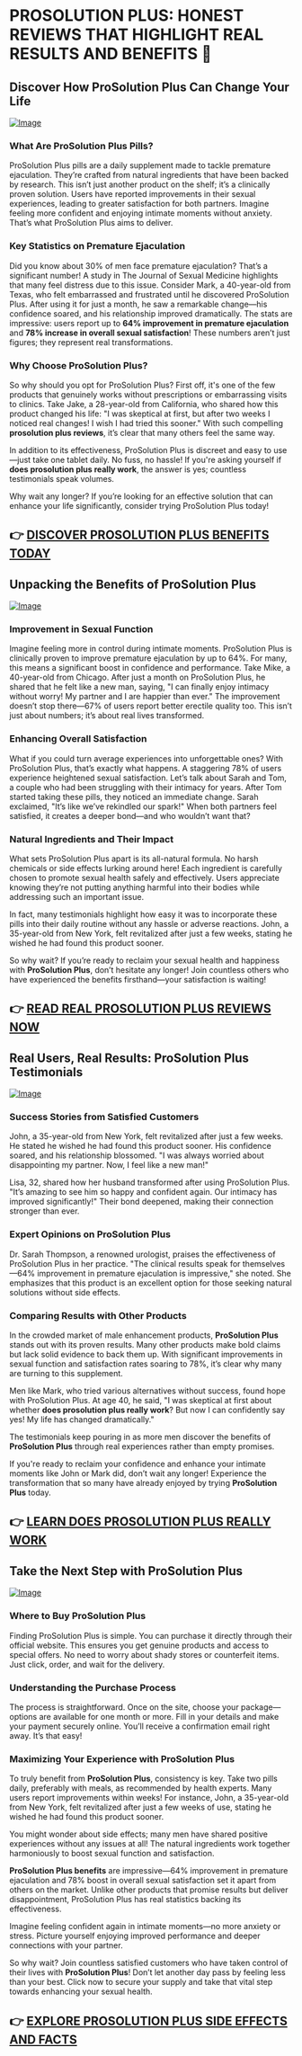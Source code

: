 # PROSOLUTION PLUS: HONEST REVIEWS THAT HIGHLIGHT REAL RESULTS AND BENEFITS 🌟

## Discover How ProSolution Plus Can Change Your Life  
[![Image](https://www2.sellhealth.com/175/prosolutionplus_3_3.jpg)](https://gchaffi.com/BLh2iixp)  

### What Are ProSolution Plus Pills?  
ProSolution Plus pills are a daily supplement made to tackle premature ejaculation. They’re crafted from natural ingredients that have been backed by research. This isn’t just another product on the shelf; it’s a clinically proven solution. Users have reported improvements in their sexual experiences, leading to greater satisfaction for both partners. Imagine feeling more confident and enjoying intimate moments without anxiety. That’s what ProSolution Plus aims to deliver.

### Key Statistics on Premature Ejaculation  
Did you know about 30% of men face premature ejaculation? That’s a significant number! A study in The Journal of Sexual Medicine highlights that many feel distress due to this issue. Consider Mark, a 40-year-old from Texas, who felt embarrassed and frustrated until he discovered ProSolution Plus. After using it for just a month, he saw a remarkable change—his confidence soared, and his relationship improved dramatically. The stats are impressive: users report up to **64% improvement in premature ejaculation** and **78% increase in overall sexual satisfaction**! These numbers aren’t just figures; they represent real transformations.

### Why Choose ProSolution Plus?  
So why should you opt for ProSolution Plus? First off, it's one of the few products that genuinely works without prescriptions or embarrassing visits to clinics. Take Jake, a 28-year-old from California, who shared how this product changed his life: "I was skeptical at first, but after two weeks I noticed real changes! I wish I had tried this sooner." With such compelling **prosolution plus reviews**, it’s clear that many others feel the same way.

In addition to its effectiveness, ProSolution Plus is discreet and easy to use—just take one tablet daily. No fuss, no hassle! If you're asking yourself if **does prosolution plus really work**, the answer is yes; countless testimonials speak volumes.

Why wait any longer? If you’re looking for an effective solution that can enhance your life significantly, consider trying ProSolution Plus today!



## 👉 [DISCOVER PROSOLUTION PLUS BENEFITS TODAY](https://gchaffi.com/BLh2iixp)

## Unpacking the Benefits of ProSolution Plus
[![Image](https://www2.sellhealth.com/175/prosolutionplus_3_4.jpg)](https://gchaffi.com/BLh2iixp)

### Improvement in Sexual Function  
Imagine feeling more in control during intimate moments. ProSolution Plus is clinically proven to improve premature ejaculation by up to 64%. For many, this means a significant boost in confidence and performance. Take Mike, a 40-year-old from Chicago. After just a month on ProSolution Plus, he shared that he felt like a new man, saying, "I can finally enjoy intimacy without worry! My partner and I are happier than ever." The improvement doesn’t stop there—67% of users report better erectile quality too. This isn’t just about numbers; it’s about real lives transformed.

### Enhancing Overall Satisfaction  
What if you could turn average experiences into unforgettable ones? With ProSolution Plus, that’s exactly what happens. A staggering 78% of users experience heightened sexual satisfaction. Let’s talk about Sarah and Tom, a couple who had been struggling with their intimacy for years. After Tom started taking these pills, they noticed an immediate change. Sarah exclaimed, "It’s like we’ve rekindled our spark!" When both partners feel satisfied, it creates a deeper bond—and who wouldn’t want that?

### Natural Ingredients and Their Impact  
What sets ProSolution Plus apart is its all-natural formula. No harsh chemicals or side effects lurking around here! Each ingredient is carefully chosen to promote sexual health safely and effectively. Users appreciate knowing they’re not putting anything harmful into their bodies while addressing such an important issue.

In fact, many testimonials highlight how easy it was to incorporate these pills into their daily routine without any hassle or adverse reactions. John, a 35-year-old from New York, felt revitalized after just a few weeks, stating he wished he had found this product sooner.

So why wait? If you’re ready to reclaim your sexual health and happiness with **ProSolution Plus**, don’t hesitate any longer! Join countless others who have experienced the benefits firsthand—your satisfaction is waiting!



## 👉 [READ REAL PROSOLUTION PLUS REVIEWS NOW](https://gchaffi.com/BLh2iixp)

## Real Users, Real Results: ProSolution Plus Testimonials

[![Image](https://www2.sellhealth.com/175/prosolutionplus_3_6.gif)](https://gchaffi.com/BLh2iixp)

### Success Stories from Satisfied Customers  
John, a 35-year-old from New York, felt revitalized after just a few weeks. He stated he wished he had found this product sooner. His confidence soared, and his relationship blossomed. "I was always worried about disappointing my partner. Now, I feel like a new man!"  

Lisa, 32, shared how her husband transformed after using ProSolution Plus. "It’s amazing to see him so happy and confident again. Our intimacy has improved significantly!" Their bond deepened, making their connection stronger than ever.

### Expert Opinions on ProSolution Plus  
Dr. Sarah Thompson, a renowned urologist, praises the effectiveness of ProSolution Plus in her practice. "The clinical results speak for themselves—64% improvement in premature ejaculation is impressive," she noted. She emphasizes that this product is an excellent option for those seeking natural solutions without side effects.

### Comparing Results with Other Products  
In the crowded market of male enhancement products, **ProSolution Plus** stands out with its proven results. Many other products make bold claims but lack solid evidence to back them up. With significant improvements in sexual function and satisfaction rates soaring to 78%, it’s clear why many are turning to this supplement.

Men like Mark, who tried various alternatives without success, found hope with ProSolution Plus. At age 40, he said, "I was skeptical at first about whether **does prosolution plus really work**? But now I can confidently say yes! My life has changed dramatically."  

The testimonials keep pouring in as more men discover the benefits of **ProSolution Plus** through real experiences rather than empty promises.

If you're ready to reclaim your confidence and enhance your intimate moments like John or Mark did, don’t wait any longer! Experience the transformation that so many have already enjoyed by trying **ProSolution Plus** today.



## 👉 [LEARN DOES PROSOLUTION PLUS REALLY WORK](https://gchaffi.com/BLh2iixp)

## Take the Next Step with ProSolution Plus

[![Image](https://www2.sellhealth.com/175/prosolutionplus_3_1.jpg)](https://gchaffi.com/BLh2iixp)

### Where to Buy ProSolution Plus
Finding ProSolution Plus is simple. You can purchase it directly through their official website. This ensures you get genuine products and access to special offers. No need to worry about shady stores or counterfeit items. Just click, order, and wait for the delivery.

### Understanding the Purchase Process  
The process is straightforward. Once on the site, choose your package—options are available for one month or more. Fill in your details and make your payment securely online. You’ll receive a confirmation email right away. It’s that easy! 

### Maximizing Your Experience with ProSolution Plus  
To truly benefit from **ProSolution Plus**, consistency is key. Take two pills daily, preferably with meals, as recommended by health experts. Many users report improvements within weeks! For instance, John, a 35-year-old from New York, felt revitalized after just a few weeks of use, stating he wished he had found this product sooner.

You might wonder about side effects; many men have shared positive experiences without any issues at all! The natural ingredients work together harmoniously to boost sexual function and satisfaction.

**ProSolution Plus benefits** are impressive—64% improvement in premature ejaculation and 78% boost in overall sexual satisfaction set it apart from others on the market. Unlike other products that promise results but deliver disappointment, ProSolution Plus has real statistics backing its effectiveness.

Imagine feeling confident again in intimate moments—no more anxiety or stress. Picture yourself enjoying improved performance and deeper connections with your partner.

So why wait? Join countless satisfied customers who have taken control of their lives with **ProSolution Plus**! Don’t let another day pass by feeling less than your best. Click now to secure your supply and take that vital step towards enhancing your sexual health.



## 👉 [EXPLORE PROSOLUTION PLUS SIDE EFFECTS AND FACTS](https://gchaffi.com/BLh2iixp)